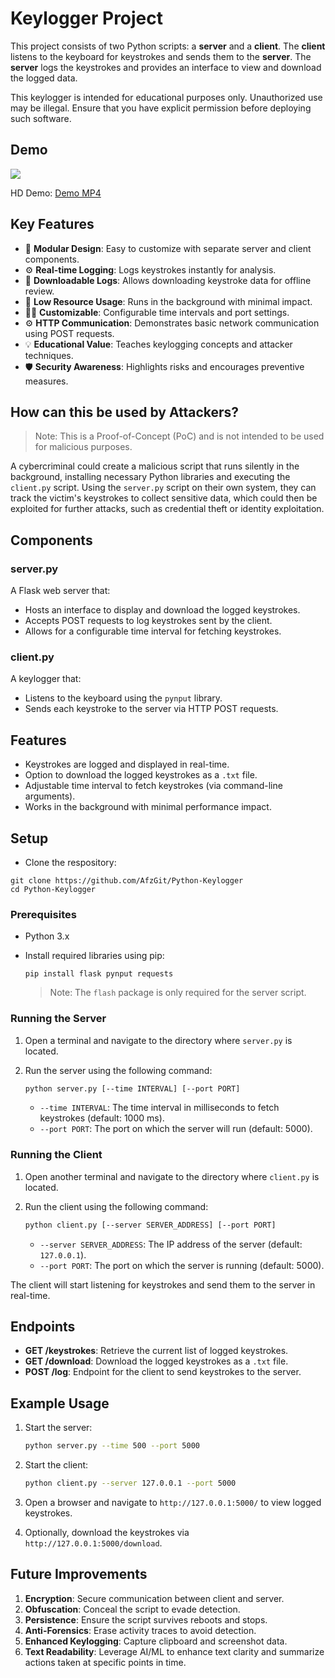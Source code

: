 # Keylogger Project

This project consists of two Python scripts: a **server** and a **client**. The **client** listens to the keyboard for keystrokes and sends them to the **server**. The **server** logs the keystrokes and provides an interface to view and download the logged data.

This keylogger is intended for educational purposes only. Unauthorized use may be illegal. Ensure that you have explicit permission before deploying such software.

## Demo

![](./demos/python-keylogger-demo.gif)

HD Demo: [Demo MP4](./demos/python-keylogger-demo.mp4)

## Key Features

-   🔧 **Modular Design**: Easy to customize with separate server and client components.
-   ⚙️ **Real-time Logging**: Logs keystrokes instantly for analysis.
-   📂 **Downloadable Logs**: Allows downloading keystroke data for offline review.
-   🚀 **Low Resource Usage**: Runs in the background with minimal impact.
-   🧑‍💻 **Customizable**: Configurable time intervals and port settings.
-   ⚙️ **HTTP Communication**: Demonstrates basic network communication using POST requests.
-   💡 **Educational Value**: Teaches keylogging concepts and attacker techniques.
-   🛡️ **Security Awareness**: Highlights risks and encourages preventive measures.

## How can this be used by Attackers?

> Note: This is a Proof-of-Concept (PoC) and is not intended to be used for malicious purposes.

A cybercriminal could create a malicious script that runs silently in the background, installing necessary Python libraries and executing the `client.py` script. Using the `server.py` script on their own system, they can track the victim's keystrokes to collect sensitive data, which could then be exploited for further attacks, such as credential theft or identity exploitation.

## Components

### server.py

A Flask web server that:

-   Hosts an interface to display and download the logged keystrokes.
-   Accepts POST requests to log keystrokes sent by the client.
-   Allows for a configurable time interval for fetching keystrokes.

### client.py

A keylogger that:

-   Listens to the keyboard using the `pynput` library.
-   Sends each keystroke to the server via HTTP POST requests.

## Features

-   Keystrokes are logged and displayed in real-time.
-   Option to download the logged keystrokes as a `.txt` file.
-   Adjustable time interval to fetch keystrokes (via command-line arguments).
-   Works in the background with minimal performance impact.

## Setup

-   Clone the respository:

```
git clone https://github.com/AfzGit/Python-Keylogger
cd Python-Keylogger
```

### Prerequisites

-   Python 3.x
-   Install required libraries using pip:

    ```
    pip install flask pynput requests
    ```

    > Note: The `flash` package is only required for the server script.

### Running the Server

1. Open a terminal and navigate to the directory where `server.py` is located.
2. Run the server using the following command:

    ```bash
    python server.py [--time INTERVAL] [--port PORT]
    ```

    - `--time INTERVAL`: The time interval in milliseconds to fetch keystrokes (default: 1000 ms).
    - `--port PORT`: The port on which the server will run (default: 5000).

### Running the Client

1. Open another terminal and navigate to the directory where `client.py` is located.
2. Run the client using the following command:

    ```bash
    python client.py [--server SERVER_ADDRESS] [--port PORT]
    ```

    - `--server SERVER_ADDRESS`: The IP address of the server (default: `127.0.0.1`).
    - `--port PORT`: The port on which the server is running (default: 5000).

The client will start listening for keystrokes and send them to the server in real-time.

## Endpoints

-   **GET /keystrokes**: Retrieve the current list of logged keystrokes.
-   **GET /download**: Download the logged keystrokes as a `.txt` file.
-   **POST /log**: Endpoint for the client to send keystrokes to the server.

## Example Usage

1. Start the server:

    ```bash
    python server.py --time 500 --port 5000
    ```

2. Start the client:

    ```bash
    python client.py --server 127.0.0.1 --port 5000
    ```

3. Open a browser and navigate to `http://127.0.0.1:5000/` to view logged keystrokes.

4. Optionally, download the keystrokes via `http://127.0.0.1:5000/download`.

## Future Improvements

1. **Encryption**: Secure communication between client and server.
2. **Obfuscation**: Conceal the script to evade detection.
3. **Persistence**: Ensure the script survives reboots and stops.
4. **Anti-Forensics**: Erase activity traces to avoid detection.
5. **Enhanced Keylogging**: Capture clipboard and screenshot data.
6. **Text Readability**: Leverage AI/ML to enhance text clarity and summarize actions taken at specific points in time.
